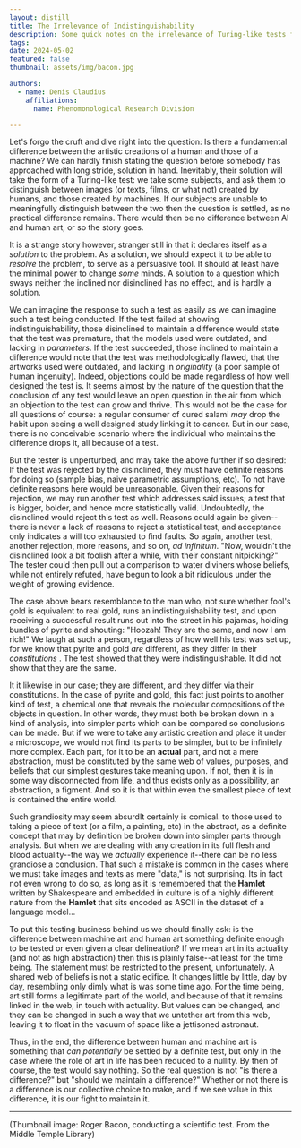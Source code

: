 ```yaml
---
layout: distill
title: The Irrelevance of Indistinguishability   
description: Some quick notes on the irrelevance of Turing-like tests for differentiating the creations of humans and machines.
tags: 
date: 2024-05-02
featured: false
thumbnail: assets/img/bacon.jpg

authors:
  - name: Denis Claudius 
    affiliations:
      name: Phenomonological Research Division

---
```


Let's forgo the cruft and dive right into the question: Is there a fundamental difference between the artistic creations of a human and those of a machine? We can hardly finish stating the question before somebody has approached with long stride, solution in hand. Inevitably, their solution will take the form of a Turing-like test: we take some subjects, and ask them to distinguish between images (or texts, films, or what not) created by humans, and those created by machines. If our subjects are unable to meaningfully distinguish between the two then the question is settled, as no practical difference remains. There would then be no difference between AI and human art, or so the story goes.

It is a strange story however, stranger still in that it declares itself as a *solution* to the problem. As a solution, we should expect it to be able to *resolve* the problem, to serve as a persuasive tool. It should at least have the minimal power to change *some* minds. A solution to a question which sways neither the inclined nor disinclined has no effect, and is hardly a solution. 

We can imagine the response to such a test as easily as we can imagine such a test being conducted. If the test failed at showing indistinguishability, those disinclined to maintain a difference would state that the test was premature, that the models used were outdated, and lacking in *parameters*. If the test succeeded, those inclined to maintain a difference would note that the test was methodologically flawed, that the artworks used were outdated, and lacking in *originality* (a poor sample of human ingenuity). 
Indeed, objections could be made regardless of how well designed the test is. It seems almost by the nature of the question that the conclusion of any test would leave an open question in the air from which an objection to the test can grow and thrive. This would not be the case for all questions of course: a regular consumer of cured salami *may* drop the habit upon seeing a well designed study linking it to cancer. But in our case, there is no conceivable scenario where the individual who maintains the difference drops it, all because of a test.

But the tester is unperturbed, and may take the above further if so desired: If the test was rejected by the disinclined, they must have definite reasons for doing so (sample bias, naive parametric assumptions, etc). To not have definite reasons here would be unreasonable. Given their reasons for rejection, we may run another test which addresses said issues; a test that is bigger, bolder, and hence more statistically valid. Undoubtedly, the disinclined would reject this test as well. Reasons could again be given--there is never a lack of reasons to reject a statistical test, and acceptance only indicates a will too exhausted to find faults. So again, another test, another rejection, more reasons, and so on, *ad infinitum*. "Now, wouldn't the disinclined look a bit foolish after a while, with their constant nitpicking?" The tester could then pull out a comparison to water diviners whose beliefs, while not entirely refuted, have begun to look a bit ridiculous under the weight of growing evidence.

The case above bears resemblance to the man who, not sure whether fool's gold is equivalent to real gold, runs an indistinguishability test, and upon receiving a successful result runs out into the street in his pajamas, holding bundles of pyrite and shouting: "Hoozah! They are the same, and now I am rich!" We laugh at such a person, regardless of how well his test was set up, for we know that pyrite and gold *are* different, as they differ in their *constitutions* . The test showed that they were indistinguishable. It did not show that they are the same.

It it likewise in our case; they are different, and they differ via their constitutions. In the case of pyrite and gold, this fact just points to another kind of test, a chemical one that reveals the molecular compositions of the objects in question. In other words, they must both be broken down in a kind of analysis, into simpler parts which can be compared so conclusions can be made. But if we were to take any artistic creation and place it under a microscope, we would not find its parts to be simpler, but to be infinitely more complex. Each part, for it to be an **actual** part, and not a mere abstraction, must be constituted by the same web of values, purposes, and beliefs that our simplest gestures take meaning upon. If not, then it is in some way disconnected from life, and thus exists only as a possibility, an abstraction, a figment. And so it is that within even the smallest piece of text is contained the entire world.

Such grandiosity may seem absurd<d-footnote>It certainly is comical.</d-footnote> to those used to taking a piece of text (or a film, a painting, etc) in the abstract, as a definite concept that may by definition be broken down into simpler parts through analysis. But when we are dealing with any creation in its full flesh and blood actuality--the way we *actually* experience it--there can be no less grandiose a conclusion. That such a mistake is common in the cases where we must take images and texts as mere "data," is not surprising. Its in fact not even wrong to do so, as long as it is remembered that the **Hamlet** written by Shakespeare and embedded in culture is of a highly different nature from the **Hamlet** that sits encoded as ASCII in the dataset of a language model...

To put this testing business behind us we should finally ask: is the difference between machine art and human art something definite enough to be tested or even given a clear delineation? If we mean art in its actuality (and not as high abstraction) then this is plainly false--at least for the time being. The statement must be restricted to the present, unfortunately. A shared web of beliefs is not a static edifice. It changes little by little, day by day, resembling only dimly what is was some time ago. For the time being, art still forms a legitimate part of the world, and because of that it remains linked in the web, in touch with actuality. But values can be changed, and they can be changed in such a way that we untether art from this web, leaving it to float in the vacuum of space like a jettisoned astronaut. 

Thus, in the end, the difference between human and machine art is something that *can potentially* be settled by a definite test, but only in the case where the role of art in life has been reduced to a nullity. By then of course, the test would say nothing. So the real question is not "is there a difference?" but "should we maintain a difference?" Whether or not there is a difference is our collective choice to make, and if we see value in this difference, it is our fight to maintain it. 

---
(Thumbnail image: Roger Bacon, conducting a scientific test. From the Middle Temple Library)


